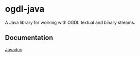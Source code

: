 # ogdl-java

A Java library for working with OGDL textual and binary streams.

## Documentation

[Javadoc](https://rveen.github.io/ogdl-java/doc/)
